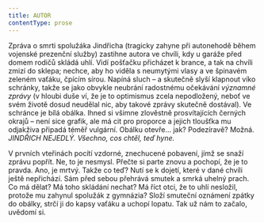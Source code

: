 ```yaml
---
title: AUTOR
contentType: prose
---
```


<section>

Zpráva o smrti spolužáka Jindřicha (tragicky zahyne při autonehodě během vojenské prezenční služby) zastihne autora ve chvíli, kdy u garáže před domem rodičů skládá uhlí. Vidí pošťačku přicházet k brance, a tak na chvíli zmizí do sklepa; nechce, aby ho viděla s neumytými vlasy a ve špinavém zeleném vaťáku, čpícím sírou. Napíná sluch – a skutečně slyší klapnout víko schránky, takže se jako obvykle neubrání radostnému očekávání _významné zprávy_ (v hloubi duše ví, že je to optimismus zcela nepodložený, neboť ve svém životě dosud neudělal nic, aby takové zprávy skutečně dostával). Ve schránce je bílá obálka. Ihned si všimne zlověstně prosvítajících černých okrajů – není sice grafik, ale má cit pro proporce a jejich tloušťka mu odjakživa připadá téměř vulgární. Obálku otevře… jak? Podezíravě? Možná. _JINDŘICH NEJEDLÝ. Všechno, cos chtěl, teď hyne._

V prvních vteřinách pocítí vzdorné, znechucené pobavení, jímž se snaží zprávu popřít. Ne, to je nesmysl. Přečte si parte znovu a pochopí, že je to pravda. Ano, je mrtvý. Takže co teď? Nutí se k dojetí, které v dané chvíli ještě nepřichází. Sám před sebou přehrává smutek a smrká uhelný prach. Co má dělat? Má toho skládání nechat? Má říct otci, že to uhlí nesložil, protože mu zahynul spolužák z gymnázia? Složí smuteční oznámení zpátky do obálky, strčí ji do kapsy vaťáku a uchopí lopatu. Tak už nám to začalo, uvědomí si.

</section>
